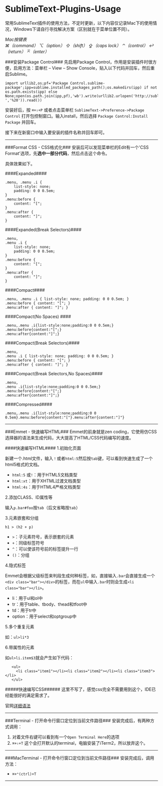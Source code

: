 SublimeText-Plugins-Usage
=========================

常用SublimeText插件的使用方法，不定时更新，以下内容仅记录Mac下的使用情况，Windows下请自行寻找解决方案（区别就在于菜单位置不同）。  

*Mac按键表*   
    *⌘（command）*   *⌥（option）*    *⇧（shift）*    *⇪（caps lock）*   *⌃（control）*    *↩（return）*    *⌅（enter）*


###安装Package Control###
先启用Package Control，作用是安装插件时很方便，启用方法：菜单栏 – View – Show Console，贴入以下代码并回车，然后重启Sublime。 

   	import urllib2,os;pf='Package Control.sublime-package';ipp=sublime.installed_packages_path();os.makedirs(ipp) if not os.path.exists(ipp) else None;open(os.path.join(ipp,pf),'wb').write(urllib2.urlopen('http://sublime.wbond.net/'+pf.replace(' ','%20')).read())  
   
安装好后，按 `⌘+⇧+P` 或者点击菜单栏 `SublimeText->Preference->Package Control` 打开包控制窗口。输入install，然后选择 `Package Control:Install Package` 并回车。

接下来在新窗口中输入要安装的插件名称并回车即可。

---

###Format CSS - CSS格式化###
安装后可以发现菜单栏的Edit有一个'CSS Format'选项，先**选中一部分代码**，然后点击这个命令。   

具体效果如下。

####Expanded####
```
.menu, .menu .i {
	list-style: none;
	padding: 0 0 0.5em;
}
.menu:before {
	content: "[";
}
.menu:after {
	content: "]";
}
```
####Expanded(Break Selectors)####
```
.menu,
.menu .i {
	list-style: none;
	padding: 0 0 0.5em;
}
.menu:before {
	content: "[";
}
.menu:after {
	content: "]";
}
```
####Compact####
```
.menu, .menu .i { list-style: none; padding: 0 0 0.5em; }
.menu:before { content: "["; }
.menu:after { content: "]"; }
```
####Compact(No Spaces) ####
```
.menu,.menu .i{list-style:none;padding:0 0 0.5em;}
.menu:before{content:"[";}
.menu:after{content:"]";}
```
####Compact(Break Selectors)####
```
.menu,
.menu .i { list-style: none; padding: 0 0 0.5em; }
.menu:before { content: "["; }
.menu:after { content: "]"; }
```
####Compact(Break Selectors,No Spaces)####
```
.menu,
.menu .i{list-style:none;padding:0 0 0.5em;}
.menu:before{content:"[";}
.menu:after{content:"]";}
```
####Compressed####
```
.menu,.menu .i{list-style:none;padding:0 0 0.5em}.menu:before{content:"["}.menu:after{content:"]"}
```
---
###Emmet - 快速编写HTML###
Emmet的前身就是zen coding，它使用仿CSS选择器的语法来生成代码，大大提高了HTML/CSS代码编写的速度。

####快速编写HTML####
1.初始化页面

新建一个.html文件，输入`！`或者`html:5`然后按`tab`键，可以看到快速生成了一个html5格式的文档。   

*  `html:5` 或`!`：用于HTML5文档类型
*  `html:xt`：用于XHTML过渡文档类型
*  `html:4s`：用于HTML4严格文档类型

2.添加CLASS、ID属性等   

输入`p.bar#foo`按`tab`（后文省略按`tab`）

3.元素嵌套和分组

`h1 > (h2 + p)`

*  `>`：子元素符号，表示嵌套的元素
*  `+`：同级标签符号
*  `^`：可以使该符号前的标签提升一行
*  `()`：分组

4.隐式标签

Emmet会根据父级标签来判段生成何种标签，如，直接输入`.bar`会直接生成一个`<div class="bar"></div>`的标签，而在`ul`中输入`.bar`时则会生成`<li class="bar"></li>`。

*  li：用于ul和ol中
*  tr：用于table、tbody、thead和tfoot中
*  td：用于tr中
*  option：用于select和optgroup中

5.多个重复元素

如：`ul>li*3`   

6.带属性的元素

如`ul>li.item$3`就会产生如下代码：   
```
   <ul>		
     <li class="item1"></li><li class="item2"></li><li class="item3"></li>
   </ul>   
```

#####快速编写CSS######
这里不写了，感觉css完全不需要用到这个，IDE已经能很好的满足需求了。


官网[详细语法](http://docs.emmet.io/cheat-sheet/)

---

###Terminal - 打开命令行窗口定位到当前文件路径###
安装完成后，有两种方式调用：
1. 对着文件右键可以看到有一个`Open Terminal Here`的选项
1. `⌘+⇧+T`
这个会打开默认的terminal，电脑安装了iTerm2，所以放弃这个。

---

###MacTerminal - 打开命令行窗口定位到当前文件路径###
安装完成后，调用方法：
- `⌘+⌃(ctrl)+T`

---
